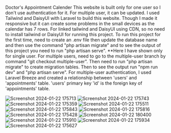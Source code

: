 Doctor's Appointment Calender
This website is built only for one user so I don't use authentication for it. For multiple user, it can be updated.
I used Tailwind and DaisyUI with Laravel to build this website. Though I made it responsive but it can create some problems in the small devices as the calendar has 7 rows. For linked tailwind and DaisyUI using CDN, so no need to install tailwind or DaisyUI for running this project. To run this project for the first time, need to create an .env file then update the database name and then use the command "php artisan migrate" and to see the output of this project you need to run "php artisan serve". 
**Here I have shown only for single user. For multiple users, need to go to the multiple-user branch by command "git checkout multiple-user". Then need to run "php artisan migrate" to create migration tables. Then to see the output run "npm run dev" and "php artisan serve". For multiple-user authentication, I used Laravel Breeze and created a relationship between 'users' and 'appointments' table. 'users' primary key 'id' is the foreign key of 'appointments' table. 

![Screenshot 2024-01-22 175713](https://github.com/mdalarmansorker/doctor-appointment-calender/assets/73396847/b99f99cd-7521-4a63-ab25-610e746e96c3)
![Screenshot 2024-01-22 175743](https://github.com/mdalarmansorker/doctor-appointment-calender/assets/73396847/5a1c3bba-bf85-4022-a545-6975f3f88755)
![Screenshot 2024-01-22 175359](https://github.com/mdalarmansorker/doctor-appointment-calender/assets/73396847/9970ad9a-774c-48a7-9152-edaba51e15ea)
![Screenshot 2024-01-22 175511](https://github.com/mdalarmansorker/doctor-appointment-calender/assets/73396847/01f10acf-a896-46a6-a6b5-d235793194b2)
![Screenshot 2024-01-22 175843](https://github.com/mdalarmansorker/doctor-appointment-calender/assets/73396847/b7bf1a09-5d3b-4b73-a247-11af2232eb8d)
![Screenshot 2024-01-22 175816](https://github.com/mdalarmansorker/doctor-appointment-calender/assets/73396847/e8c40be8-3ba7-4ada-8318-420e8b9082a7)
![Screenshot 2024-01-22 175428](https://github.com/mdalarmansorker/doctor-appointment-calender/assets/73396847/4f901d1c-4c90-49f0-9dc2-5f31a5fd9900)
![Screenshot 2024-01-22 180400](https://github.com/mdalarmansorker/doctor-appointment-calender/assets/73396847/a2a3fb8d-e767-4178-8d52-49fb4075abb8)
![Screenshot 2024-01-22 175910](https://github.com/mdalarmansorker/doctor-appointment-calender/assets/73396847/67384acd-f683-4307-b45f-de275d70fc5f)
![Screenshot 2024-01-22 175934](https://github.com/mdalarmansorker/doctor-appointment-calender/assets/73396847/c13d7025-fc78-4056-b45c-ebc303711485)
![Screenshot 2024-01-22 175627](https://github.com/mdalarmansorker/doctor-appointment-calender/assets/73396847/449f4dda-b3d6-4d63-b312-70779d6bb095)
